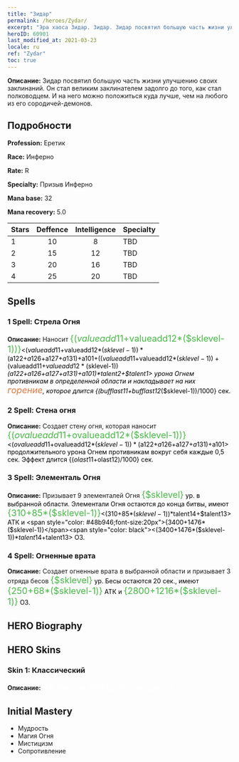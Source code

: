```yaml
---
title: "Зидар"
permalink: /heroes/Zydar/
excerpt: "Эра хаоса Зидар. Зидар. Зидар посвятил большую часть жизни улучшению своих заклинаний. Он стал великим заклинателем задолго до того, как стал полководцем. И на него можно положиться куда лучше, чем на любого из его сородичей-демонов."
heroID: 60901
last_modified_at: 2021-03-23
locale: ru
ref: "Zydar"
toc: true
---
```

 **Описание:** Зидар посвятил большую часть жизни улучшению своих заклинаний. Он стал великим заклинателем задолго до того, как стал полководцем. И на него можно положиться куда лучше, чем на любого из его сородичей-демонов.
## Подробности
 **Profession:** Еретик

 **Race:** Инферно

 **Rate:** R

 **Specialty:** Призыв Инферно

 **Mana base:** 32

 **Mana recovery:** 5.0


  | Stars   |    Deffence    |  Intelligence  |      Specialty     |
  |---------|:---------------:|:---------------:|--------------------|
  |    1    | 10 | 8 | TBD |
  |    2    | 15 | 12 | TBD |
  |    3    | 20 | 16 | TBD |
  |    4    | 25 | 20 | TBD |

## Spells
### 1 Spell: Стрела Огня
 **Описание:** Наносит <span style="color: #48b946;font-size:20px">{($valueadd11+$valueadd12*($sklevel-1))}</span><span style="color: black"><($valueadd11+$valueadd12*($sklevel-1))*($a122+$a126+$a127+$a131)+$a101+(($valueadd11+$valueadd12*($sklevel-1))+($valueadd11+$valueadd12*($sklevel-1))*($a122+$a126+$a127+$a131)+$a101)*$talent2+$talent1> урона Огнем противникам в определенной области и накладывает на них <span style="color: #e07c44;font-size:20px">горение</span><span style="color: black">, которое длится {($bufflast11+$bufflast12*($sklevel-1))/1000} сек.

### 2 Spell: Стена огня
 **Описание:** Создает стену огня, которая наносит <span style="color: #48b946;font-size:20px">{($ovalueadd11+$ovalueadd12*($sklevel-1))}</span><span style="color: black"><($ovalueadd11+$ovalueadd12*($sklevel-1))*($a122+$a126+$a127+$a131)+$a101> продолжительного урона Огнем противникам вокруг себя каждые 0,5 сек. Эффект длится {($olast11+$olast12)/1000} сек.

### 3 Spell: Элементаль Огня
 **Описание:** Призывает 9 элементалей Огня <span style="color: #48b946;font-size:20px">{$sklevel}</span><span style="color: black"> ур. в выбранной области. Элементали Огня остаются до конца битвы, имеют <span style="color: #48b946;font-size:20px">{310+85*($sklevel-1)}</span><span style="color: black"><(310+85*($sklevel-1))*$talent14+$talent13> АТК и <span style="color: #48b946;font-size:20px">{3400+1476*($sklevel-1)}</span><span style="color: black"><(3400+1476*($sklevel-1))*$talent14+$talent13> ОЗ.

### 4 Spell: Огненные врата
 **Описание:** Создает огненные врата в выбранной области и призывает 3 отряда бесов <span style="color: #48b946;font-size:20px">{$sklevel}</span><span style="color: black"> ур. Бесы остаются 20 сек., имеют <span style="color: #48b946;font-size:20px">{250+68*($sklevel-1)}</span><span style="color: black"> АТК и <span style="color: #48b946;font-size:20px">{2800+1216*($sklevel-1)}</span><span style="color: black"> ОЗ.


## HERO Biography

## HERO Skins
### Skin 1: **Классический**

 **Описание:** <span style="color: #ffffff;font-size:20px">Ад пуст, и все дьяволы здесь! </span>



## Initial Mastery
   - Мудрость
   - Магия Огня
   - Мистицизм
   - Сопротивление
